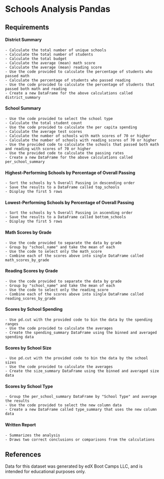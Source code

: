 # Schools Analysis Pandas

## Requirements

#### District Summary

    - Calculate the total number of unique schools
    - Calculate the total number of students
    - Calculate the total budget
    - Calculate the average (mean) math score
    - Calculate the average (mean) reading score
    - Use the code provided to calculate the percentage of students who passed math
    - Calculate the percentage of students who passed reading
    - Use the code provided to calculate the percentage of students that passed both math and reading
    - Create a new DataFrame for the above calculations called district_summary

#### School Summary

    - Use the code provided to select the school type
    - Calculate the total student count
    - Use the code provided to calculate the per capita spending
    - Calculate the average test scores
    - Calculate the number of schools with math scores of 70 or higher
    - Calculate the number of schools with reading scores of 70 or higher
    - Use the provided code to calculate the schools that passed both math and reading with scores of 70 or higher
    - Use the provided code to calculate the passing rates
    - Create a new DataFrame for the above calculations called per_school_summary

#### Highest-Performing Schools by Percentage of Overall Passing

    - Sort the schools by % Overall Passing in descending order
    - Save the results to a DataFrame called top_schools
    - Display the first 5 rows

#### Lowest-Performing Schools by Percentage of Overall Passing

    - Sort the schools by % Overall Passing in ascending order
    - Save the results to a DataFrame called bottom_schools
    - Display the first 5 rows

#### Math Scores by Grade

    - Use the code provided to separate the data by grade 
    - Group by "school_name" and take the mean of each
    - Use the code to select only the math_score
    - Combine each of the scores above into single DataFrame called math_scores_by_grade

#### Reading Scores by Grade 

    - Use the code provided to separate the data by grade
    - Group by "school_name" and take the mean of each
    - Use the code to select only the reading_score
    - Combine each of the scores above into single DataFrame called reading_scores_by_grade

#### Scores by School Spending

    - Use pd.cut with the provided code to bin the data by the spending ranges
    - Use the code provided to calculate the averages
    - Create the spending_summary DataFrame using the binned and averaged spending data

#### Scores by School Size

    - Use pd.cut with the provided code to bin the data by the school sizes
    - Use the code provided to calculate the averages
    - Create the size_summary DataFrame using the binned and averaged size data

#### Scores by School Type

    - Group the per_school_summary DataFrame by "School Type" and average the results
    - Use the code provided to select the new column data
    - Create a new DataFrame called type_summary that uses the new column data

#### Written Report

    - Summarizes the analysis
    - Draws two correct conclusions or comparisons from the calculations
    
## References
Data for this dataset was generated by edX Boot Camps LLC, and is intended for educational purposes only.
